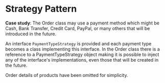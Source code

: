 # Strategy Pattern

**Case study**:
The Order class may use a payment method which might 
be Cash, Bank Transfer, Credit Card, PayPal, or many others
that will be introduced in the future.

An interface ```PaymentTypeStrategy``` is provided and 
each payment type becomes a class implementing this interface.
In the Order class there is a reference to a 
PaymentTypeStrategy object making it is possible to inject any 
of the interface's implementations, even those that 
will be created in the future.

Order details of products have been omitted for simplicity.
